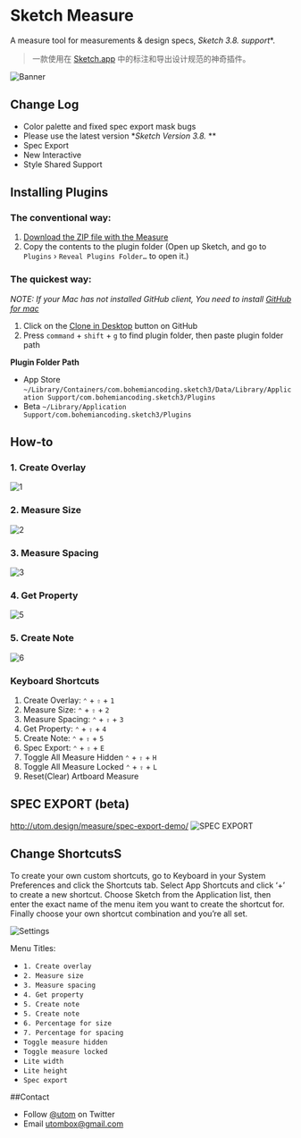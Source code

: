 # Sketch Measure

A measure tool for measurements & design specs, **Sketch 3.8.* support**. 
>一款使用在 [Sketch.app](http://sketchapp.com) 中的标注和导出设计规范的神奇插件。

![Banner](http://utom.design/measure/256.png)
## Change Log
* Color palette and fixed spec export mask bugs
* Please use the latest version **Sketch Version 3.8.* **
* Spec Export
* New Interactive
* Style Shared Support

## Installing Plugins
### The conventional way:
1. [Download the ZIP file with the Measure](https://github.com/utom/sketch-measure/archive/master.zip)
2. Copy the contents to the plugin folder (Open up Sketch, and go to `Plugins` › `Reveal Plugins Folder…` to open it.)

### The quickest way:

_NOTE: If your Mac has not installed GitHub client, You need to install [GitHub for mac](https://mac.github.com)_

1. Click on the [Clone in Desktop](github-mac://openRepo/https://github.com/utom/sketch-measure) button on GitHub
2. Press `command` + `shift` + `g` to find plugin folder, then paste plugin folder path

**Plugin Folder Path**

* App Store `~/Library/Containers/com.bohemiancoding.sketch3/Data/Library/Application Support/com.bohemiancoding.sketch3/Plugins`
* Beta `~/Library/Application Support/com.bohemiancoding.sketch3/Plugins`

## How-to

### 1. Create Overlay
![1](http://ux.utom.us/tutorial/1.gif)

### 2. Measure Size
![2](http://ux.utom.us/tutorial/2.gif)

### 3. Measure Spacing
![3](http://ux.utom.us/tutorial/3.gif)

### 4. Get Property
![5](http://ux.utom.us/tutorial/5.gif)

### 5. Create Note
![6](http://ux.utom.us/tutorial/6.gif)

### Keyboard Shortcuts
1. Create Overlay: `⌃` + `⇧` + `1`
2. Measure Size: `⌃` + `⇧` + `2`
3. Measure Spacing: `⌃` + `⇧` + `3`
4. Get Property: `⌃` + `⇧` + `4`
5. Create Note: `⌃` + `⇧` + `5`
6. Spec Export: `⌃` + `⇧` + `E`
7. Toggle All Measure Hidden `⌃` + `⇧` + `H`
8. Toggle All Measure Locked `⌃` + `⇧` + `L`
9. Reset(Clear) Artboard Measure

## SPEC EXPORT (beta)
http://utom.design/measure/spec-export-demo/
![SPEC EXPORT](http://utom.design/measure/3.pic_hd.jpg)

## Change ShortcutsS
To create your own custom shortcuts, go to Keyboard in your System Preferences and click the Shortcuts tab. Select App Shortcuts and click ‘+’ to create a new shortcut. Choose Sketch from the Application list, then enter the exact name of the menu item you want to create the shortcut for. Finally choose your own shortcut combination and you’re all set.

![Settings](http://sketchshortcuts.com/images/mac.png)

Menu Titles:

* `1. Create overlay`
* `2. Measure size`
* `3. Measure spacing`
* `4. Get property`
* `5. Create note`
* `5. Create note`
* `6. Percentage for size`
* `7. Percentage for spacing`
* `Toggle measure hidden`
* `Toggle measure locked`
* `Lite width`
* `Lite height`
* `Spec export`


##Contact

* Follow [@utom](http://twitter.com/utom) on Twitter
* Email <utombox@gmail.com>
